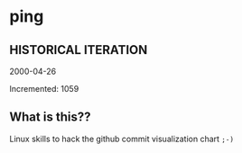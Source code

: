 # ping

## HISTORICAL ITERATION
2000-04-26

Incremented: 1059

## What is this?? 
Linux skills to hack the github commit visualization chart `;-)`
